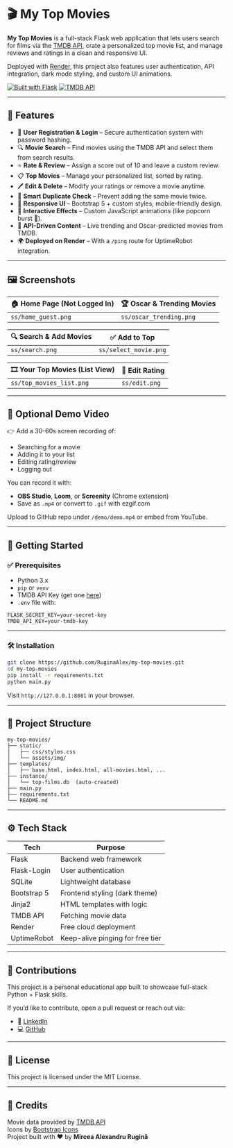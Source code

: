 # 🎬 My Top Movies

**My Top Movies** is a full-stack Flask web application that lets users search for films via the [TMDB API](https://www.themoviedb.org/), crate a personalized top movie list, and manage reviews and ratings in a clean and responsive UI.

Deployed with [Render](https://render.com/), this project also features user authentication, API integration, dark mode styling, and custom UI animations.

[![Built with Flask](https://img.shields.io/badge/Built%20With-Flask-orange)](https://flask.palletsprojects.com/) [![TMDB API](https://img.shields.io/badge/API-TMDB-brightgreen)](https://www.themoviedb.org/documentation/api)

---

## 🌟 Features

- 🔐 **User Registration & Login** – Secure authentication system with password hashing.
- 🔍 **Movie Search** – Find movies using the TMDB API and select them from search results.
- ⭐ **Rate & Review** – Assign a score out of 10 and leave a custom review.
- 📋 **Top Movies** – Manage your personalized list, sorted by rating.
- 🖊️ **Edit & Delete** – Modify your ratings or remove a movie anytime.
- 🧠 **Smart Duplicate Check** – Prevent adding the same movie twice.
- 🎨 **Responsive UI** – Bootstrap 5 + custom styles, mobile-friendly design.
- 🍿 **Interactive Effects** – Custom JavaScript animations (like popcorn burst 🎉).
- 🧪 **API-Driven Content** – Live trending and Oscar-predicted movies from TMDB.
- 🌍 **Deployed on Render** – With a `/ping` route for UptimeRobot integration.

---

## 🖼️ Screenshots


| 🏠 Home Page (Not Logged In) | 🏆 Oscar & Trending Movies |
|-----------------------------|----------------------------|
| `ss/home_guest.png`         | `ss/oscar_trending.png`   |

| 🔍 Search & Add Movies | ✅ Add to Top |
|------------------------|--------------|
| `ss/search.png`        | `ss/select_movie.png` |

| 🎞️ Your Top Movies (List View) | 🧾 Edit Rating |
|--------------------------------|----------------|
| `ss/top_movies_list.png`       | `ss/edit.png`  |

---

## 🎥 Optional Demo Video

👉 Add a 30-60s screen recording of:
- Searching for a movie
- Adding it to your list
- Editing rating/review
- Logging out

You can record it with:
- **OBS Studio**, **Loom**, or **Screenity** (Chrome extension)
- Save as `.mp4` or convert to `.gif` with ezgif.com

Upload to GitHub repo under `/demo/demo.mp4` or embed from YouTube.

---

## 🚀 Getting Started

### ✅ Prerequisites

- Python 3.x
- `pip` or `venv`
- TMDB API Key (get one [here](https://www.themoviedb.org/documentation/api))
- `.env` file with:

```env
FLASK_SECRET_KEY=your-secret-key
TMDB_API_KEY=your-tmdb-key
```

---

### 🛠 Installation

```bash
git clone https://github.com/RuginaAlex/my-top-movies.git
cd my-top-movies
pip install -r requirements.txt
python main.py
```

Visit `http://127.0.0.1:8081` in your browser.

---

## 📁 Project Structure

```
my-top-movies/
├── static/
│   ├── css/styles.css
│   └── assets/img/
├── templates/
│   ├── base.html, index.html, all-movies.html, ...
├── instance/
│   └── top-films.db  (auto-created)
├── main.py
├── requirements.txt
└── README.md
```

---

## ⚙️ Tech Stack

| Tech        | Purpose                           |
|-------------|------------------------------------|
| Flask       | Backend web framework              |
| Flask-Login | User authentication                |
| SQLite      | Lightweight database               |
| Bootstrap 5 | Frontend styling (dark theme)      |
| Jinja2      | HTML templates with logic          |
| TMDB API    | Fetching movie data                |
| Render      | Free cloud deployment              |
| UptimeRobot | Keep-alive pinging for free tier   |

---

## 🤝 Contributions

This project is a personal educational app built to showcase full-stack Python + Flask skills.

If you’d like to contribute, open a pull request or reach out via:

- 📧 [LinkedIn](https://www.linkedin.com/in/mircea-alexandru-rugin%C4%83-1b461b270/)
- 💻 [GitHub](https://github.com/RuginaAlex)

---

## 📜 License

This project is licensed under the MIT License.

---

## 🔗 Credits

Movie data provided by [TMDB API](https://www.themoviedb.org/documentation/api)  
Icons by [Bootstrap Icons](https://icons.getbootstrap.com/)  
Project built with ❤️ by **Mircea Alexandru Rugină**
